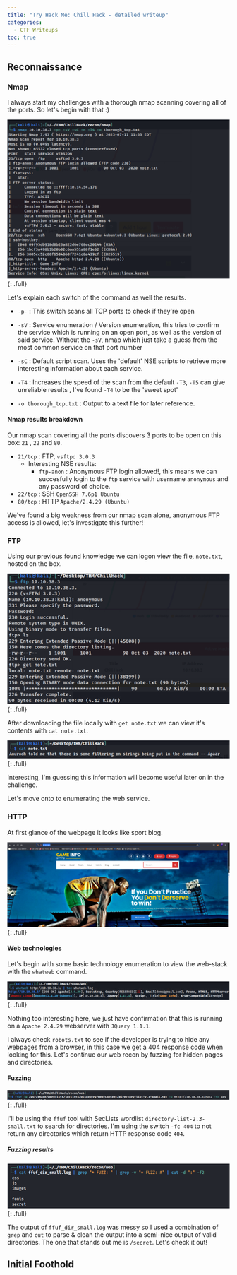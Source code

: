 ```yaml
---
title: "Try Hack Me: Chill Hack - detailed writeup"
categories:
  - CTF Writeups
toc: true
---
```


## Reconnaissance
### Nmap

I always start my challenges with a thorough nmap scanning covering all of the ports. So let's begin with that :)

[![1](/assets/images/ChillHack/1.png)](/assets/images/ChillHack/1.png){: .full}

Let's explain each switch of the command as well the results.

- `-p-` : This switch scans all TCP ports to check if they're open

- `-sV` : Service enumeration / Version enumeration, this tries to confirm the service which is running on an open port, as well as the version of said service. Without the `-sV`, nmap which just take a guess from the most common service on that port number

- `-sC` : Default script scan. Uses the 'default' NSE scripts to retrieve more interesting information about each service.

- `-T4` : Increases the speed of the scan from the default `-T3`, `-T5` can give unreliable results , I've found `-T4` to be the 'sweet spot' 

- `-o thorough_tcp.txt` : Output to a text file for later reference.

#### Nmap results breakdown

Our nmap scan covering all the ports discovers 3 ports to be open on this box: `21` , `22` and `80`.

- `21/tcp` : FTP, `vsftpd 3.0.3` 
  - Interesting NSE results:
      - `ftp-anon` : Anonymous FTP login allowed!, this means we can succesfully login to the `ftp` service with username `anonymous` and any password of choice.
- `22/tcp` : SSH `OpenSSH 7.6p1 Ubuntu`
- `80/tcp` : HTTP `Apache/2.4.29 (Ubuntu)`

We've found a big weakness from our nmap scan alone, anonymous FTP access is allowed, let's investigate this further!

### FTP

Using our previous found knowledge we can logon view the file, `note.txt`, hosted on the box.

[![2](/assets/images/ChillHack/2.png)](/assets/images/ChillHack/2.png){: .full}

After downloading the file locally with `get note.txt` we can view it's contents with `cat note.txt`.

[![3](/assets/images/ChillHack/3.PNG)](/assets/images/ChillHack/3.PNG){: .full}

Interesting, I'm guessing this information will become useful later on in the challenge.

Let's move onto to enumerating the web service.

### HTTP 

At first glance of the webpage it looks like sport blog.

[![5](/assets/images/ChillHack/5.png)](/assets/images/ChillHack/5.png){: .full}


#### Web technologies
Let's begin with some basic technology enumeration to view the web-stack with the `whatweb` command.

[![4](/assets/images/ChillHack/4.png)](/assets/images/ChillHack/4.png){: .full}

Nothing too interesting here, we just have confirmation that this is running on a `Apache 2.4.29` webserver with `JQuery 1.1.1`. 

I always check `robots.txt` to see if the developer is trying to hide any webpages from a browser, in this case we get a 404 response code when looking for this. Let's continue our web recon by fuzzing for hidden pages and directories. 

#### Fuzzing

[![6](/assets/images/ChillHack/6.png)](/assets/images/ChillHack/6.png){: .full}

I'll be using the `ffuf` tool with SecLists wordlist `directory-list-2.3-small.txt` to search for directories. I'm using the switch `-fc 404` to not return any directories which return HTTP response code `404`.

##### Fuzzing results

[![7](/assets/images/ChillHack/7.png)](/assets/images/ChillHack/7.png){: .full}

The output of `ffuf_dir_small.log` was messy so I used a combination of `grep` and `cut` to parse & clean the output into a semi-nice output of valid directories. The one that stands out me is `/secret`. Let's check it out!

## Initial Foothold